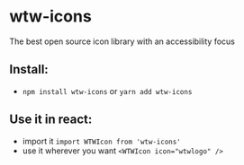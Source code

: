 # wtw-icons
The best open source icon library with an accessibility focus 

## Install:
 - ```npm install wtw-icons``` or ```yarn add wtw-icons```

## Use it in react:
 - import it ```import WTWIcon from 'wtw-icons'```
 - use it wherever you want ```<WTWIcon icon="wtwlogo" />```
